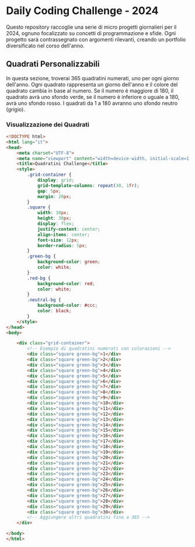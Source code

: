 # Daily Coding Challenge - 2024

Questo repository raccoglie una serie di micro progetti giornalieri per il 2024, ognuno focalizzato su concetti di programmazione e sfide. Ogni progetto sarà contrassegnato con argomenti rilevanti, creando un portfolio diversificato nel corso dell'anno.

## Quadrati Personalizzabili

In questa sezione, troverai 365 quadratini numerati, uno per ogni giorno dell'anno. Ogni quadrato rappresenta un giorno dell'anno e il colore del quadrato cambia in base al numero. Se il numero è maggiore di 180, il quadrato avrà uno sfondo verde, se il numero è inferiore o uguale a 180, avrà uno sfondo rosso. I quadrati da 1 a 180 avranno uno sfondo neutro (grigio).

### Visualizzazione dei Quadrati

```html
<!DOCTYPE html>
<html lang="it">
<head>
    <meta charset="UTF-8">
    <meta name="viewport" content="width=device-width, initial-scale=1.0">
    <title>Quadratini Challenge</title>
    <style>
        .grid-container {
            display: grid;
            grid-template-columns: repeat(30, 1fr);
            gap: 5px;
            margin: 20px;
        }
        .square {
            width: 30px;
            height: 30px;
            display: flex;
            justify-content: center;
            align-items: center;
            font-size: 12px;
            border-radius: 5px;
        }
        .green-bg {
            background-color: green;
            color: white;
        }
        .red-bg {
            background-color: red;
            color: white;
        }
        .neutral-bg {
            background-color: #ccc;
            color: black;
        }
    </style>
</head>
<body>

    <div class="grid-container">
        <!-- Esempio di quadratini numerati con colorazioni -->
        <div class="square green-bg">1</div>
        <div class="square green-bg">2</div>
        <div class="square green-bg">3</div>
        <div class="square green-bg">4</div>
        <div class="square green-bg">5</div>
        <div class="square green-bg">6</div>
        <div class="square green-bg">7</div>
        <div class="square green-bg">8</div>
        <div class="square green-bg">9</div>
        <div class="square green-bg">10</div>
        <div class="square green-bg">11</div>
        <div class="square green-bg">12</div>
        <div class="square green-bg">13</div>
        <div class="square green-bg">14</div>
        <div class="square green-bg">15</div>
        <div class="square green-bg">16</div>
        <div class="square green-bg">17</div>
        <div class="square green-bg">18</div>
        <div class="square green-bg">19</div>
        <div class="square green-bg">20</div>
        <div class="square green-bg">21</div>
        <div class="square green-bg">22</div>
        <div class="square green-bg">23</div>
        <div class="square green-bg">24</div>
        <div class="square green-bg">25</div>
        <div class="square green-bg">26</div>
        <div class="square green-bg">27</div>
        <div class="square green-bg">28</div>
        <div class="square green-bg">29</div>
        <div class="square green-bg">30</div>
        <!-- Aggiungere altri quadratini fino a 365 -->
    </div>

</body>
</html>
